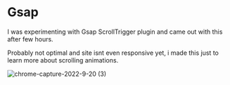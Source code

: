 # Gsap

I was experimenting with Gsap ScrollTrigger plugin and came out with this after few hours.

Probably not optimal and site isnt even responsive yet, i made this just to learn more about scrolling animations.

![chrome-capture-2022-9-20 (3)](https://user-images.githubusercontent.com/105635441/197041783-4c275158-7c2d-4a67-8d1d-ec978f004569.gif)

